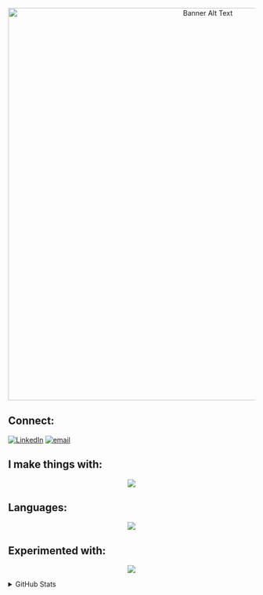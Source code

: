 <p align="center">
  <img src="https://github-production-user-asset-6210df.s3.amazonaws.com/74038190/242390524-0c7eb6ed-663b-4ce4-bfbd-18239a38ba1b.gif?X-Amz-Algorithm=AWS4-HMAC-SHA256&X-Amz-Credential=AKIAVCODYLSA53PQK4ZA%2F20250826%2Fus-east-1%2Fs3%2Faws4_request&X-Amz-Date=20250826T080449Z&X-Amz-Expires=300&X-Amz-Signature=21da6cf8bdee3753cf3778995a7e58d4f063f0cf13b07f7d579265633843c28a&X-Amz-SignedHeaders=host" alt="Banner Alt Text" width="800px">
</p>

## Connect:
[![LinkedIn](https://skillicons.dev/icons?i=linkedin)](https://www.linkedin.com/in/mohammed-atif-113b95353/)
[![email](https://skillicons.dev/icons?i=gmail)](mailto:mohdatif.contact@gmail.com)

## I make things with: 

<p align="center">
  <a href="https://skillicons.dev">
    <img src="https://skillicons.dev/icons?i=git,js,react,html,css,figma" />
  </a>
</p>

## Languages: 

<p align="center">
  <a href="https://skillicons.dev">
    <img src="https://skillicons.dev/icons?i=python,c,cpp" />
  </a>
</p>


## Experimented with: 

<p align="center">
  <a href="https://skillicons.dev">
    <img src="https://skillicons.dev/icons?i=puppet,ruby,blender" />
  </a>
</p>

<details>
  <summary>GitHub Stats</summary>
  </br>

![](https://github-readme-stats.vercel.app/api?username=atif09&theme=blue_navy&hide_border=false&include_all_commits=false&count_private=false)<br/>
![](https://nirzak-streak-stats.vercel.app/?user=atif09&theme=blue_navy&hide_border=false)<br/>
![](https://github-readme-stats.vercel.app/api/top-langs/?username=atif09&theme=blue_navy&hide_border=false&include_all_commits=false&count_private=false&layout=compact)
</details>



